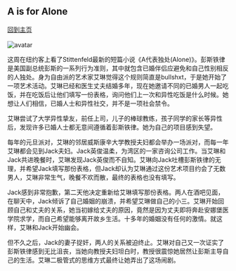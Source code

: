 ## A is for Alone
[回到主页](https://boheme130.github.io/Fiction.git.io/)
<br>
<br>
![avatar](https://media.newyorker.com/photos/59b9510e12c3b73159168faf/16:9/w_1280,c_limit/170925_r30573.jpg)


这周在纽约客上看了Stittenfeld最新的短篇小说《A代表独处(Alone)》。彭斯铁律是美国副总统彭斯的一系列行为准则，其中就包含已婚伴侣应避免和自己性别相反的人独处。身为自由派的艺术家艾琳觉得这个规则简直是bullshxt，于是她开始了一项艺术活动。艾琳已经和医生丈夫结婚多年，现在她邀请不同的已婚男人一起吃饭，并在吃饭后让他们填写一份表格，询问他们上一次和异性吃饭是什么时候。她想让人们相信，已婚人士和异性社交，并不是一项社会禁令。

艾琳尝试了大学异性挚友，前任上司，儿子的棒球教练，孩子同学的家长等异性后，发现许多已婚人士都无意间遵循着彭斯铁律。她为自己的项目感到失望。

每年的元旦派对，艾琳的邻居威斯康辛大学教授夫妇都会举办一场派对，而每一年艾琳都会见到Jack夫妇。Jack英俊温柔，为湾区的一家咨询公司工作。当艾琳和Jack共进晚餐时，艾琳发现Jack英俊而不自知。艾琳向Jack吐槽彭斯铁律的无理，并希望Jack填写那份表格，但Jack却认为艾琳通过这份艺术项目约会了无数男人，艾琳非常生气，晚餐不欢而散，最终的表格也没有填写。

Jack感到非常抱歉，第二天他决定重新给艾琳填写那份表格。两人在酒吧见面，在聊天中，Jack倾诉了自己婚姻的崩溃，并希望艾琳做自己的小三。艾琳开始回顾自己和丈夫的关系，她当初嫁给丈夫的原因，竟然是因为丈夫即将奔赴安娜堡医学院求学，而自己希望能够离开故乡生活。十多年的婚姻没有任何的激情。就这样，艾琳和Jack开始幽会。

但不久之后，Jack的妻子捉奸，两人的关系被迫终止。艾琳对自己又一次证实了彭斯铁律感到无比沮丧，当她向教授夫妇坦白时，教授很震惊她居然让彭斯主导自己的生活。艾琳二极管式的思维方式最终让她弄出了这场闹剧。
